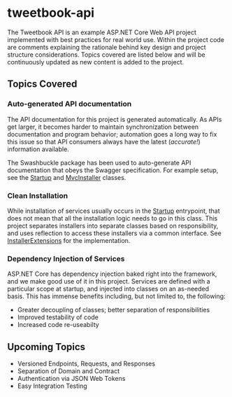 # tweetbook-api

The Tweetbook API is an example ASP.NET Core Web API project implemented with best practices for real world use. Within the project code are comments explaining the rationale behind key design and project structure considerations. Topics covered are listed below and will be continuously updated as new content is added to the project.

## Topics Covered

### Auto-generated API documentation

The API documentation for this project is generated automatically. As APIs get larger, it becomes harder to maintain synchronization between documentation and program behavior; automation goes a long way to fix this issue so that API consumers always have the latest (_accurate!_) information available. 

The Swashbuckle package has been used to auto-generate API documentation that obeys the Swagger specification. For example setup, see the [Startup](https://github.com/Alvin-Leung/tweetbook-api/blob/master/Tweetbook/Startup.cs) and [MvcInstaller](https://github.com/Alvin-Leung/tweetbook-api/blob/master/Tweetbook/Installers/MvcInstaller.cs) classes.

### Clean Installation

While installation of services usually occurs in the [Startup](https://github.com/Alvin-Leung/tweetbook-api/blob/master/Tweetbook/Startup.cs) entrypoint, that does not mean that all the installation logic needs to go in this class. This project separates installers into separate classes based on responsibility, and uses reflection to access these installers via a common interface. See [InstallerExtensions](https://github.com/Alvin-Leung/tweetbook-api/blob/master/Tweetbook/Installers/InstallerExtensions.cs) for the implementation.

### Dependency Injection of Services

ASP.NET Core has dependency injection baked right into the framework, and we make good use of it in this project. Services are defined with a particular scope at startup, and injected into classes on an as-needed basis. This has immense benefits including, but not limited to, the following:

- Greater decoupling of classes; better separation of responsibilities
- Improved testability of code
- Increased code re-useabilty

## Upcoming Topics

- Versioned Endpoints, Requests, and Responses
- Separation of Domain and Contract
- Authentication via JSON Web Tokens
- Easy Integration Testing
